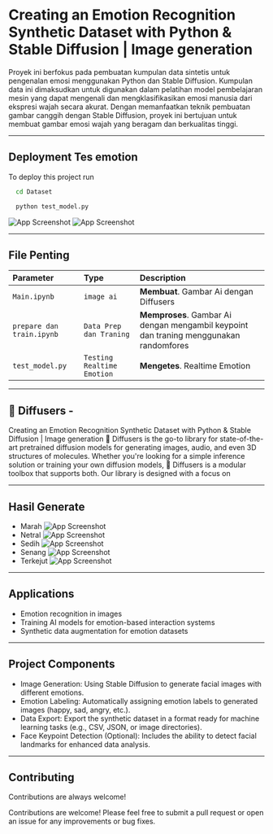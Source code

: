 
# Creating an Emotion Recognition Synthetic Dataset with Python & Stable Diffusion | Image generation

Proyek ini berfokus pada pembuatan kumpulan data sintetis untuk pengenalan emosi menggunakan Python dan Stable Diffusion. Kumpulan data ini dimaksudkan untuk digunakan dalam pelatihan model pembelajaran mesin yang dapat mengenali dan mengklasifikasikan emosi manusia dari ekspresi wajah secara akurat. Dengan memanfaatkan teknik pembuatan gambar canggih dengan Stable Diffusion, proyek ini bertujuan untuk membuat gambar emosi wajah yang beragam dan berkualitas tinggi.

---
## Deployment Tes emotion

To deploy this project run

```bash
  cd Dataset
```
```bash
  python test_model.py
```
![App Screenshot](/asset/hasil.jpg)
![App Screenshot](/asset/Emotion%20and%20Face%20Mesh%20Recognition%202024-09-28%2013-02-13.gif)

---

## File Penting


| Parameter | Type     | Description                |
| :-------- | :------- | :------------------------- |
| `Main.ipynb` | `image ai` | **Membuat**. Gambar Ai dengan Diffusers  |
| `prepare dan train.ipynb` | `Data Prep dan Traning` | **Memproses**. Gambar Ai dengan mengambil keypoint dan traning menggunakan randomfores  |
| `test_model.py` | `Testing Realtime Emotion` | **Mengetes**. Realtime Emotion  |

---

## 🤗 Diffusers - 
Creating an Emotion Recognition Synthetic Dataset with Python & Stable Diffusion | Image generation
🤗 Diffusers is the go-to library for state-of-the-art pretrained diffusion models for generating images, audio, and even 3D structures of molecules. Whether you're looking for a simple inference solution or training your own diffusion models, 🤗 Diffusers is a modular toolbox that supports both. Our library is designed with a focus on

---

## Hasil Generate

- Marah
![App Screenshot](/asset/marah.png)
- Netral
![App Screenshot](/asset/netral.png)
- Sedih
![App Screenshot](/asset/sedih.png)
- Senang
![App Screenshot](/asset/senang.png)
- Terkejut
![App Screenshot](/asset/terkejut.png)

---

## Applications
- Emotion recognition in images
- Training AI models for emotion-based interaction systems
- Synthetic data augmentation for emotion datasets

---

## Project Components
- Image Generation: Using Stable Diffusion to generate facial images with different emotions.
- Emotion Labeling: Automatically assigning emotion labels to generated images (happy, sad, angry, etc.).
- Data Export: Export the synthetic dataset in a format ready for machine learning tasks (e.g., CSV, JSON, or image directories).
- Face Keypoint Detection (Optional): Includes the ability to detect facial landmarks for enhanced data analysis.
---
## Contributing

Contributions are always welcome!

Contributions are welcome! Please feel free to submit a pull request or open an issue for any improvements or bug fixes.



